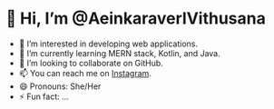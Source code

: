 # 👋 Hi, I’m @AeinkaraverlVithusana

- 👀 I’m interested in developing web applications.
- 🌱 I’m currently learning MERN stack, Kotlin, and Java.
- 💞️ I’m looking to collaborate on GitHub.
- 📫 You can reach me on [Instagram](https://www.instagram.com/aeingaran_vithu_22?igsh=MWFwZnc5YTg0eTlodQ==).
- 😄 Pronouns: She/Her
- ⚡ Fun fact: ...


